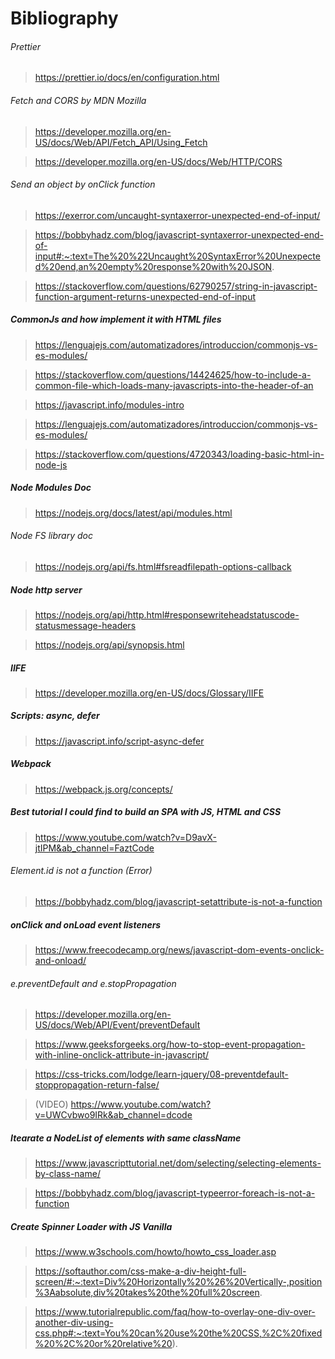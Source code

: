 # Bibliography

###### Prettier

> https://prettier.io/docs/en/configuration.html

###### Fetch and CORS by MDN Mozilla

> https://developer.mozilla.org/en-US/docs/Web/API/Fetch_API/Using_Fetch

> https://developer.mozilla.org/en-US/docs/Web/HTTP/CORS

###### Send an object by onClick function

> https://exerror.com/uncaught-syntaxerror-unexpected-end-of-input/

> https://bobbyhadz.com/blog/javascript-syntaxerror-unexpected-end-of-input#:~:text=The%20%22Uncaught%20SyntaxError%20Unexpected%20end,an%20empty%20response%20with%20JSON.

> https://stackoverflow.com/questions/62790257/string-in-javascript-function-argument-returns-unexpected-end-of-input

##### CommonJs and how implement it with HTML files

> https://lenguajejs.com/automatizadores/introduccion/commonjs-vs-es-modules/

> https://stackoverflow.com/questions/14424625/how-to-include-a-common-file-which-loads-many-javascripts-into-the-header-of-an

> https://javascript.info/modules-intro

> https://lenguajejs.com/automatizadores/introduccion/commonjs-vs-es-modules/

> https://stackoverflow.com/questions/4720343/loading-basic-html-in-node-js

##### Node Modules Doc

> https://nodejs.org/docs/latest/api/modules.html

###### Node FS library doc

> https://nodejs.org/api/fs.html#fsreadfilepath-options-callback

##### Node http server

> https://nodejs.org/api/http.html#responsewriteheadstatuscode-statusmessage-headers

> https://nodejs.org/api/synopsis.html

##### IIFE

> https://developer.mozilla.org/en-US/docs/Glossary/IIFE

##### Scripts: async, defer

> https://javascript.info/script-async-defer

##### Webpack

> https://webpack.js.org/concepts/

##### Best tutorial I could find to build an SPA with JS, HTML and CSS

> https://www.youtube.com/watch?v=D9avX-jtIPM&ab_channel=FaztCode

###### Element.id is not a function (Error)

> https://bobbyhadz.com/blog/javascript-setattribute-is-not-a-function

##### onClick and onLoad event listeners

> https://www.freecodecamp.org/news/javascript-dom-events-onclick-and-onload/

###### e.preventDefault and e.stopPropagation

> https://developer.mozilla.org/en-US/docs/Web/API/Event/preventDefault

> https://www.geeksforgeeks.org/how-to-stop-event-propagation-with-inline-onclick-attribute-in-javascript/

> https://css-tricks.com/lodge/learn-jquery/08-preventdefault-stoppropagation-return-false/

> (VIDEO) https://www.youtube.com/watch?v=UWCvbwo9IRk&ab_channel=dcode

##### Itearate a NodeList of elements with same className

> https://www.javascripttutorial.net/dom/selecting/selecting-elements-by-class-name/

> https://bobbyhadz.com/blog/javascript-typeerror-foreach-is-not-a-function

##### Create Spinner Loader with JS Vanilla

> https://www.w3schools.com/howto/howto_css_loader.asp

> https://softauthor.com/css-make-a-div-height-full-screen/#:~:text=Div%20Horizontally%20%26%20Vertically-,position%3Aabsolute,div%20takes%20the%20full%20screen.

> https://www.tutorialrepublic.com/faq/how-to-overlay-one-div-over-another-div-using-css.php#:~:text=You%20can%20use%20the%20CSS,%2C%20fixed%20%2C%20or%20relative%20).
